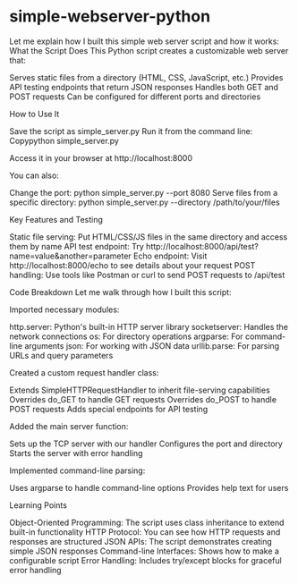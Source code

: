 # simple-webserver-python
 
Let me explain how I built this simple web server script and how it works:
What the Script Does
This Python script creates a customizable web server that:

Serves static files from a directory (HTML, CSS, JavaScript, etc.)
Provides API testing endpoints that return JSON responses
Handles both GET and POST requests
Can be configured for different ports and directories

How to Use It

Save the script as simple_server.py
Run it from the command line:
Copypython simple_server.py

Access it in your browser at http://localhost:8000

You can also:

Change the port: python simple_server.py --port 8080
Serve files from a specific directory: python simple_server.py --directory /path/to/your/files

Key Features and Testing

Static file serving: Put HTML/CSS/JS files in the same directory and access them by name
API test endpoint: Try http://localhost:8000/api/test?name=value&another=parameter
Echo endpoint: Visit http://localhost:8000/echo to see details about your request
POST handling: Use tools like Postman or curl to send POST requests to /api/test

Code Breakdown
Let me walk through how I built this script:

Imported necessary modules:

http.server: Python's built-in HTTP server library
socketserver: Handles the network connections
os: For directory operations
argparse: For command-line arguments
json: For working with JSON data
urllib.parse: For parsing URLs and query parameters


Created a custom request handler class:

Extends SimpleHTTPRequestHandler to inherit file-serving capabilities
Overrides do_GET to handle GET requests
Overrides do_POST to handle POST requests
Adds special endpoints for API testing


Added the main server function:

Sets up the TCP server with our handler
Configures the port and directory
Starts the server with error handling


Implemented command-line parsing:

Uses argparse to handle command-line options
Provides help text for users



Learning Points

Object-Oriented Programming: The script uses class inheritance to extend built-in functionality
HTTP Protocol: You can see how HTTP requests and responses are structured
JSON APIs: The script demonstrates creating simple JSON responses
Command-line Interfaces: Shows how to make a configurable script
Error Handling: Includes try/except blocks for graceful error handling
